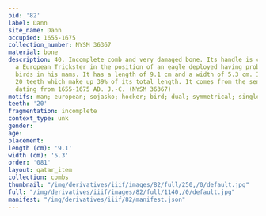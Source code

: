```yaml
---
pid: '82'
label: Dann
site_name: Dann
occupied: 1655-1675
collection_number: NYSM 36367
material: bone
description: 40. Incomplete comb and very damaged bone. Its handle is carved and depicts
  a European Trickster in the position of an eagle deployed having probably held two
  birds in his mams. It has a length of 9.1 cm and a width of 5.3 cm. It had around
  20 teeth which make up 39% of its total length. It comes from the seneca Dann site
  dating from 1655-1675 AD. J.-C. (NYSM 36367)
motifs: man; european; sojasko; hocker; bird; dual; symmetrical; single;
teeth: '20'
fragmentation: incomplete
context_type: unk
gender:
age:
placement:
length (cm): '9.1'
width (cm): '5.3'
order: '081'
layout: qatar_item
collection: combs
thumbnail: "/img/derivatives/iiif/images/82/full/250,/0/default.jpg"
full: "/img/derivatives/iiif/images/82/full/1140,/0/default.jpg"
manifest: "/img/derivatives/iiif/82/manifest.json"
---
```

